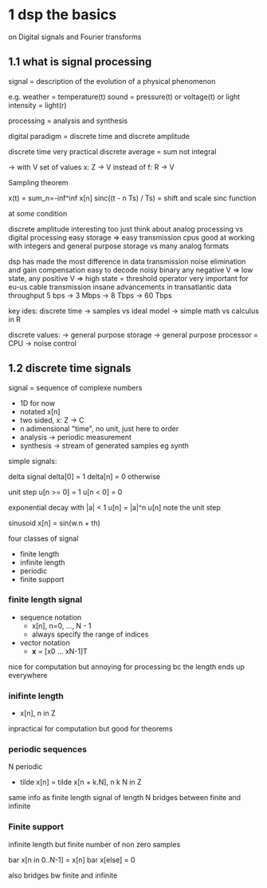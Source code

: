 # 1 dsp the basics

on Digital signals and Fourier transforms

## 1.1 what is signal processing

signal = description of the evolution of a physical phenomenon

e.g.
weather = temperature(t)
sound = pressure(t)
        or voltage(t)
or light intensity = light(r)

processing = analysis and synthesis

digital paradigm = discrete time and discrete amplitude

discrete time very practical
discrete average = sum not integral

-> with V set of values
x: Z -> V instead of f: R -> V

Sampling theorem

x(t) = sum_n=-inf^inf x[n] sinc((t - n Ts) / Ts)
= shift and scale sinc function

at _some_ condition

discrete amplitude interesting too
just think about analog processing vs digital processing
easy storage => easy transmission
cpus good at working with integers
and general purpose storage vs many analog formats

dsp has made the most difference in data transmission
noise elimination and gain compensation
easy to decode noisy binary
any negative V => low state, any positive V => high state
= threshold operator
very important for eu-us cable transmission
insane advancements in transatlantic data throughput
5 bps -> 3 Mbps -> 8 Tbps -> 60 Tbps

key ides:
discrete time
-> samples vs ideal model
-> simple math vs calculus in R

discrete values:
-> general purpose storage
-> general purpose processor = CPU
-> noise control

## 1.2 discrete time signals

signal = sequence of complexe numbers

- 1D for now
- notated x[n]
- two sided, x: Z -> C
- n adimensional "time", no unit, just here to order
- analysis -> periodic measurement
- synthesis -> stream of generated samples eg synth

simple signals:

delta signal 
delta[0] = 1
delta[n] = 0 otherwise

unit step
u[n >= 0] = 1
u[n < 0]  = 0

exponential decay
with |a| < 1
u[n] = |a|^n u[n]
note the unit step

sinusoid
x[n] = sin(w.n + th)

four classes of signal
- finite length
- infinite length
- periodic 
- finite support

### finite length signal

- sequence notation
    - x[n], n=0, ..., N - 1
    - always specify the range of indices
- vector notation
    - **x** = [x0 ... xN-1]T


nice for computation but annoying for processing
bc the length ends up everywhere

### inifinte length

- x[n], n in Z

inpractical for computation but good for theorems

### periodic sequences

N periodic

- tilde x[n] = tilde x[n + k.N], n k N in Z

same info as finite length signal of length N
bridges between finite and infinite

### Finite support

infinite length but finite number of non zero samples

bar x[n in 0..N-1] = x[n]
bar x[else] = 0

also bridges bw finite and infinite
